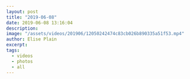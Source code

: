 ```yaml
---
layout: post
title: "2019-06-08"
date: 2019-06-08 13:16:04
description: 
image: "/assets/videos/201906/12050242474c83cb026b890335a51f53.mp4"
author: Elise Plain
excerpt: 
tags: 
  - videos
  - photos
  - all
---
```



<p></p>
